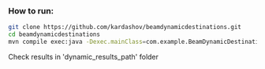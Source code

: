 
### How to run: <br>
```sh
git clone https://github.com/kardashov/beamdynamicdestinations.git
cd beamdynamicdestinations 
mvn compile exec:java -Dexec.mainClass=com.example.BeamDynamicDestinations -Dexec.args="--runner=DirectRunner" -Pdirect-runner
```

Check results in 'dynamic_results_path' folder
